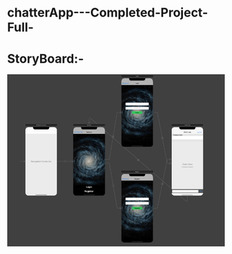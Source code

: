 # chatterApp---Completed-Project-Full-

<h1>StoryBoard:- </h1> 

![alt text](https://raw.githubusercontent.com/karansagar/chatterApp---Completed-Project-Full-/master/chatterApp/Assets.xcassets/Screenshot%20of%20Storyboard.imageset/Screenshot%202019-11-29%20at%201.48.56%20AM.png)
